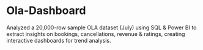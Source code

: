 # Ola-Dashboard
Analyzed a 20,000-row sample OLA dataset (July) using SQL &amp; Power BI to extract insights on bookings, cancellations, revenue &amp; ratings, creating interactive dashboards for trend analysis.
